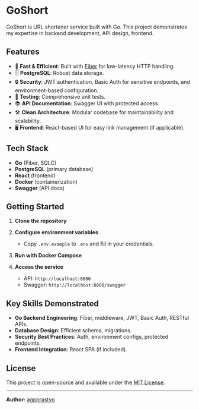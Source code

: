 # GoShort

GoShort is URL shortener service built with Go. This project demonstrates my expertise in backend development, API design, frontend.

## Features

- 🚀 **Fast & Efficient**: Built with [Fiber](https://gofiber.io/) for low-latency HTTP handling.
- 🗄️ **PostgreSQL**: Robust data storage.
- 🔒 **Security**: JWT authentication, Basic Auth for sensitive endpoints, and environment-based configuration.
- 🧪 **Testing**: Comprehensive unit tests.
- 📚 **API Documentation**: Swagger UI with protected access.
- 🛠️ **Clean Architecture**: Modular codebase for maintainability and scalability.
- 🖥️ **Frontend**: React-based UI for easy link management (if applicable).

## Tech Stack

- **Go** (Fiber, SQLC)
- **PostgreSQL** (primary database)
- **React** (frontend)
- **Docker** (containerization)
- **Swagger** (API docs)

## Getting Started

1. **Clone the repository**
2. **Configure environment variables**
   - Copy `.env.example` to `.env` and fill in your credentials.

3. **Run with Docker Compose**
4. **Access the service**
   - API: `http://localhost:8080`
   - Swagger: `http://localhost:8080/swagger`
 

## Key Skills Demonstrated

- **Go Backend Engineering**: Fiber, middleware, JWT, Basic Auth, RESTful APIs.
- **Database Design**: Efficient schema, migrations.
- **Security Best Practices**: Auth, environment configs, protected endpoints.
- **Frontend Integration**: React SPA (if included).

## License

This project is open-source and available under the [MIT License](LICENSE).

---

**Author:** [agpprastyo](https://github.com/agpprastyo)